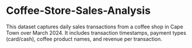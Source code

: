 # Coffee-Store-Sales-Analysis
This dataset captures daily sales transactions from a coffee shop in Cape Town over March 2024. It includes transaction timestamps, payment types (card/cash), coffee product names, and revenue per transaction.
